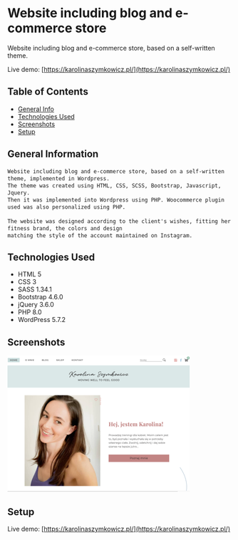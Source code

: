 # Website including blog and e-commerce store

Website including blog and e-commerce store, based on a self-written theme.

Live demo: [https://karolinaszymkowicz.pl/](https://karolinaszymkowicz.pl/)


## Table of Contents
* [General Info](#general-information)
* [Technologies Used](#technologies-used)
* [Screenshots](#screenshots)
* [Setup](#setup)


## General Information

    Website including blog and e-commerce store, based on a self-written theme, implemented in Wordpress.
    The theme was created using HTML, CSS, SCSS, Bootstrap, Javascript, Jquery. 
    Then it was implemented into Wordpress using PHP. Woocommerce plugin used was also personalized using PHP.
    
    The website was designed according to the client's wishes, fitting her fitness brand, the colors and design 
    matching the style of the account maintained on Instagram.


## Technologies Used

- HTML 5
- CSS 3
- SASS 1.34.1
- Bootstrap 4.6.0
- jQuery 3.6.0
- PHP 8.0
- WordPress 5.7.2 


## Screenshots
![Własny motyw "Caroline"](./assets/images/screenshot.png)



## Setup
Live demo: [https://karolinaszymkowicz.pl/](https://karolinaszymkowicz.pl/)




